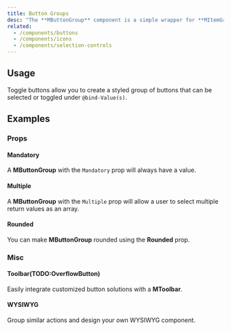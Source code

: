 ```yaml
---
title: Button Groups
desc: "The **MButtonGroup** component is a simple wrapper for **MItemGroup** built specifically to work with **MButton**."
related:
  - /components/buttons
  - /components/icons
  - /components/selection-controls
---
```


## Usage

Toggle buttons allow you to create a styled group of buttons that can be selected or toggled under `@bind-Value(s)`.

<button-groups-usage></button-groups-usage>

## Examples

### Props

#### Mandatory

A **MButtonGroup** with the `Mandatory` prop will always have a value.

<masa-example file="Examples.components.button_groups.Mandatory"></masa-example>

#### Multiple

A **MButtonGroup** with the `Multiple` prop will allow a user to select multiple return values as an array.

<masa-example file="Examples.components.button_groups.Multiple"></masa-example>

#### Rounded

You can make **MButtonGroup** rounded using the **Rounded** prop.

<masa-example file="Examples.components.button_groups.Rounded"></masa-example>

### Misc

#### Toolbar(TODO:OverflowButton)

Easily integrate customized button solutions with a **MToolbar**.

<masa-example file="Examples.components.button_groups.Toolbar"></masa-example>

#### WYSIWYG

Group similar actions and design your own WYSIWYG component.

<masa-example file="Examples.components.button_groups.WYSIWYG"></masa-example>